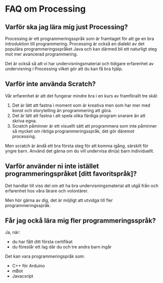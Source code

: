 # FAQ om Processing

## Varför ska jag lära mig just Processing?

Processing är ett programmeringsspråk som är framtaget för att ge en bra introduktion till programmering. Processing är också en dialekt av det populära programmeringsspråket Java och kan därmed bli ett naturligt steg mot mer avancerad programmering.  

Det är också så att vi har undervisningsmaterial och tidigare erfarenhet av undervisning i Processing vilket gör att du kan få bra hjälp.

## Varför inte använda Scratch?

Vår erfarenhet är att det fungerar mindre bra i en kurs av framförallt tre skäl:

1. Det är lätt att fastna i moment som är kreativa men som har mer med konst och storytelling än programmering att göra.
2. Det är lätt att fastna i att spela olika färdiga program snarare än att skriva egna.
3. Scratch påminner är ett visuellt sätt att programmera som inte påminner så mycket om riktiga programmeringsspråk, det gör däremot processing.

Men scratch är ändå ett bra första steg för att komma igång, särskilt för yngre barn. Använd det gärna om du vill undervisa din(a) barn individuellt.

## Varför använder ni inte istället programmeringspråket [ditt favoritspråk]?

Det handlar till viss del om att ha bra undervisningsmaterial att utgå från och erfarenhet hos våra lärare och volontärer.

Men hör gärna av dig, det är möjligt att utvidga till fler programmeringsspråk.

## Får jag ockå lära mig fler programmeringsspråk?

Ja, när:

* du har fått ditt första certifikat
* du föreslår ett lag där du och tre andra barn ingår

Det kan vara programmeringspråk som:

* C++ för Arduino
* mBot
* Javacsript
